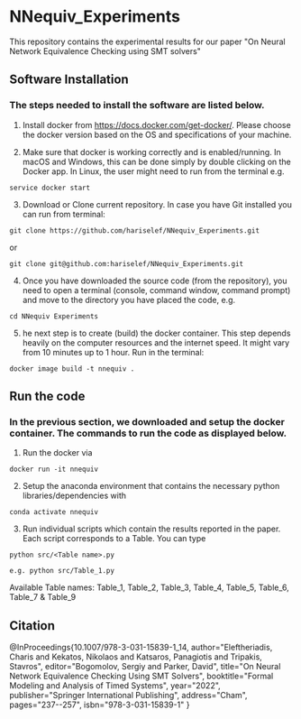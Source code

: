 # NNequiv_Experiments

This repository contains the experimental results for our paper "On Neural Network Equivalence Checking using SMT solvers"


## Software Installation #

### The steps needed to install the software are listed below.

1) Install docker from https://docs.docker.com/get-docker/. Please choose the docker version based on the OS and specifications of your machine.

2) Make sure that docker is working correctly and is enabled/running. In macOS and Windows, this can be done simply by double clicking on the Docker app. In Linux, the user might need to run from the terminal e.g.

```
service docker start
```

3) Download or Clone current repository. In case you have Git installed you can run from terminal:
```
git clone https://github.com/hariselef/NNequiv_Experiments.git 
```
or
```
git clone git@github.com:hariselef/NNequiv_Experiments.git
```

4) Once you have downloaded the source code (from the repository), you need to open a terminal (console, command window, command prompt) and move to the directory you have placed the code, e.g.
```
cd NNequiv Experiments
```
5) he next step is to create (build) the docker container. This step depends heavily on the computer resources and the internet speed. It might vary from 10 minutes up to 1 hour. Run in the terminal:

```
docker image build -t nnequiv .
```

## Run the code
### In the previous section, we downloaded and setup the docker container. The commands to run the code as displayed below. #

1) Run the docker via
```
docker run -it nnequiv
```

2) Setup the anaconda environment that contains the necessary python libraries/dependencies with

```
conda activate nnequiv
```

3) Run individual scripts which contain the results reported in the paper. Each script corresponds to a Table. You can type 

```
python src/<Table name>.py

e.g. python src/Table_1.py
```
Available Table names:
Table_1, Table_2, Table_3, Table_4, Table_5, Table_6, Table_7 & Table_9

## Citation
@InProceedings{10.1007/978-3-031-15839-1_14,
author="Eleftheriadis, Charis
and Kekatos, Nikolaos
and Katsaros, Panagiotis
and Tripakis, Stavros",
editor="Bogomolov, Sergiy
and Parker, David",
title="On Neural Network Equivalence Checking Using SMT Solvers",
booktitle="Formal Modeling and Analysis of Timed Systems",
year="2022",
publisher="Springer International Publishing",
address="Cham",
pages="237--257",
isbn="978-3-031-15839-1"
}
